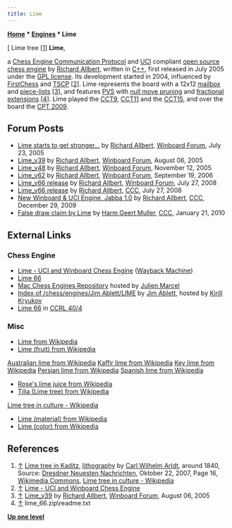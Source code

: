```yaml
---
title: Lime
---
```

**[Home](Home "Home") \* [Engines](Engines "Engines") \* Lime**



[ Lime tree <a id="cite-note-1" href="#cite-ref-1">[1]</a>
**Lime**,  

a [Chess Engine Communication Protocol](Chess_Engine_Communication_Protocol "Chess Engine Communication Protocol") and [UCI](UCI "UCI") compliant [open source chess engine](Category:Open_Source "Category:Open Source") by [Richard Allbert](Richard_Allbert "Richard Allbert"), written in [C++](Cpp "Cpp"), first released in July 2005 under the [GPL license](Free_Software_Foundation#GPL "Free Software Foundation"). 
Its development started in 2004, influenced by [FirstChess](FirstChess "FirstChess") and [TSCP](TSCP "TSCP") <a id="cite-note-2" href="#cite-ref-2">[2]</a>. 
Lime represents the board with a 12x12 [mailbox](Mailbox "Mailbox") and [piece-lists](Piece-Lists "Piece-Lists") <a id="cite-note-3" href="#cite-ref-3">[3]</a>, 
and features [PVS](Principal_Variation_Search "Principal Variation Search") with [null move pruning](Null_Move_Pruning "Null Move Pruning") and [fractional extensions](Extensions#FractionalExtensions "Extensions") <a id="cite-note-4" href="#cite-ref-4">[4]</a>. Lime played the [CCT9](CCT9 "CCT9"), [CCT11](CCT11 "CCT11") and the [CCT15](CCT15 "CCT15"), and over the board the [CPT 2009](CPT_2009 "CPT 2009"). 



## Forum Posts


* [Lime starts to get stronger...](http://www.open-aurec.com/wbforum/viewtopic.php?f=2&t=3157&p=15524) by [Richard Allbert](Richard_Allbert "Richard Allbert"), [Winboard Forum](Computer_Chess_Forums "Computer Chess Forums"), July 23, 2005
* [Lime\_v39](http://www.open-aurec.com/wbforum/viewtopic.php?f=2&t=3235&p=16054) by [Richard Allbert](Richard_Allbert "Richard Allbert"), [Winboard Forum](Computer_Chess_Forums "Computer Chess Forums"), August 06, 2005
* [Lime\_v48](http://www.open-aurec.com/wbforum/viewtopic.php?f=2&t=3817&p=19402) by [Richard Allbert](Richard_Allbert "Richard Allbert"), [Winboard Forum](Computer_Chess_Forums "Computer Chess Forums"), November 12, 2005
* [Lime\_v62](http://www.open-aurec.com/wbforum/viewtopic.php?f=2&t=5596&p=27511) by [Richard Allbert](Richard_Allbert "Richard Allbert"), [Winboard Forum](Computer_Chess_Forums "Computer Chess Forums"), September 19, 2006
* [Lime\_v66 release](http://www.open-aurec.com/wbforum/viewtopic.php?f=2&t=49371&p=186185) by [Richard Allbert](Richard_Allbert "Richard Allbert"), [Winboard Forum](Computer_Chess_Forums "Computer Chess Forums"), July 27, 2008
* [Lime\_v66 release](http://www.talkchess.com/forum3/viewtopic.php?f=2&t=22624&p=203754) by [Richard Allbert](Richard_Allbert "Richard Allbert"), [CCC](CCC "CCC"), July 27, 2008
* [New Winboard & UCI Engine, Jabba 1.0](http://www.talkchess.com/forum/viewtopic.php?t=31341) by [Richard Allbert](Richard_Allbert "Richard Allbert"), [CCC](CCC "CCC"), December 29, 2009
* [False draw claim by Lime](http://www.talkchess.com/forum/viewtopic.php?t=31888) by [Harm Geert Muller](Harm_Geert_Muller "Harm Geert Muller"), [CCC](CCC "CCC"), January 21, 2010


## External Links


### Chess Engine


* [Lime - UCI and Winboard Chess Engine](https://web.archive.org/web/20150416221454/http://www.rja-software.com/Lime.php) ([Wayback Machine](https://en.wikipedia.org/wiki/Wayback_Machine))
* [Lime 66](https://www.mediafire.com/file/2gnwd7ee8p312t0/Lime_66.zip/file)
* [Mac Chess Engines Repository](http://julien.marcel.free.fr/macchess/Chess_on_Mac/Engines.html) hosted by [Julien Marcel](Julien_Marcel "Julien Marcel")
* [Index of /chess/engines/Jim Ablett/LIME](http://kirr.homeunix.org/chess/engines/Jim%20Ablett/LIME/) by [Jim Ablett](Jim_Ablett "Jim Ablett"), hosted by [Kirill Kryukov](Kirill_Kryukov "Kirill Kryukov")
* [Lime 66](http://www.computerchess.org.uk/ccrl/404/cgi/engine_details.cgi?print=Details&eng=Lime%2066#Lime_66) in [CCRL 40/4](CCRL "CCRL")


### Misc


* [Lime from Wikipedia](https://en.wikipedia.org/wiki/Lime)
* [Lime (fruit) from Wikipedia](https://en.wikipedia.org/wiki/Lime_%28fruit%29)


 [Australian lime from Wikipedia](https://en.wikipedia.org/wiki/Australian_lime)
 [Kaffir lime from Wikipedia](https://en.wikipedia.org/wiki/Kaffir_lime)
 [Key lime from Wikipedia](https://en.wikipedia.org/wiki/Key_lime)
 [Persian lime from Wikipedia](https://en.wikipedia.org/wiki/Persian_lime)
 [Spanish lime from Wikipedia](https://en.wikipedia.org/wiki/Spanish_lime)
* [Rose's lime juice from Wikipedia](https://en.wikipedia.org/wiki/Rose%27s_lime_juice)
* [Tilia (Lime tree) from Wikipedia](https://en.wikipedia.org/wiki/Tilia)


 [Lime tree in culture - Wikipedia](https://en.wikipedia.org/wiki/Lime_tree_in_culture)
* [Lime (material) from Wikipedia](https://en.wikipedia.org/wiki/Lime_%28material%29)
* [Lime (color) from Wikipedia](https://en.wikipedia.org/wiki/Lime_%28color%29)


## References


1. <a id="cite-ref-1" href="#cite-note-1">↑</a> [Lime tree in Kaditz](https://en.wikipedia.org/wiki/Kaditz_Lime_Tree), [lithography](https://en.wikipedia.org/wiki/Lithography) by [Carl Wilhelm Arldt](https://de.wikipedia.org/wiki/Carl_Wilhelm_Arldt), around 1840, Source: [Dresdner Neuesten Nachrichten](https://de.wikipedia.org/wiki/Dresdner_Neueste_Nachrichten), Oktober 22, 2007, Page 16, [Wikimedia Commons](https://en.wikipedia.org/wiki/Wikimedia_Commons), [Lime tree in culture - Wikipedia](https://en.wikipedia.org/wiki/Lime_tree_in_culture)
2. <a id="cite-ref-2" href="#cite-note-2">↑</a> [Lime - UCI and Winboard Chess Engine](http://www.rja-software.com/Lime.php)
3. <a id="cite-ref-3" href="#cite-note-3">↑</a> [Lime\_v39](http://www.open-aurec.com/wbforum/viewtopic.php?f=2&t=3235&p=16054) by [Richard Allbert](Richard_Allbert "Richard Allbert"), [Winboard Forum](Computer_Chess_Forums "Computer Chess Forums"), August 06, 2005
4. <a id="cite-ref-4" href="#cite-note-4">↑</a> lime\_66.zip\readme.txt

**[Up one level](Engines "Engines")**







 

